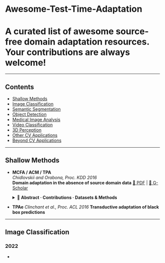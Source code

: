 # Awesome-Test-Time-Adaptation
# A curated list of awesome source-free domain adaptation resources. Your contributions are always welcome!
---

## Contents
- [Shallow Methods](#Shallow-Methods)
- [Image Classification](#Image-Classification)
- [Semantic Segmentation](#Semantic-Segmentation)
- [Object Detection](#Object-Detection)
- [Medical Image Analysis](#Medical-Image-Analysis)
- [Video Classification](#Video-Classification)
- [3D Perception](#3D-Perception)
- [Other CV Applications](#Other-CV-Applications)
- [Beyond CV Applications](#Beyond-CV-Applications)

---
## Shallow Methods
- **MCFA / ACM / TPA**  
  *Chidlovskii and Orabona, Proc. KDD 2016*  
  **Domain adaptation in the absence of source domain data**
  [📄 PDF](https://dl.acm.org/doi/abs/10.1145/2939672.2939716) | [🔬 G-Scholar]()
  <details>
  <summary>📑 <strong>Abstract · Contributions · Datasets & Methods</strong></summary>
  ### 🎓 Abstract
  
- **TPAe**
  *Clinchant et al., Proc. ACL 2016*
  **Transductive adaptation of black box predictions**
  

---
## Image Classification
### 2022
- 
